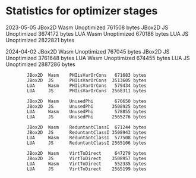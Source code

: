 # Statistics for optimizer stages

2023-05-05  JBox2D  Wasm    Unoptimized      761508 bytes
            JBox2D  JS      Unoptimized     3674172 bytes
            LUA     Wasm    Unoptimized      670186 bytes
            LUA     JS      Unoptimized     2822821 bytes

2024-04-02  JBox2D  Wasm    Unoptimized      767045 bytes
            JBox2D  JS      Unoptimized     3761648 bytes
            LUA     Wasm    Unoptimized      674455 bytes
            LUA     JS      Unoptimized     2887286 bytes

            JBox2D  Wasm    PHIisVarOrCons   671683 bytes
            JBox2D  JS      PHIisVarOrCons  3513605 bytes
            LUA     Wasm    PHIisVarOrCons   579434 bytes
            LUA     JS      PHIisVarOrCons  2568311 bytes

            JBox2D  Wasm    UnusedPhi        670650 bytes
            JBox2D  JS      UnusedPhi       3508925 bytes
            LUA     Wasm    UnusedPhi        578855 bytes
            LUA     JS      UnusedPhi       2565276 bytes

            JBox2D  Wasm    ReduntantClassI  671244 bytes
            JBox2D  JS      ReduntantClassI 3508943 bytes
            LUA     Wasm    ReduntantClassI  577508 bytes
            LUA     JS      ReduntantClassI 2565106 bytes

            JBox2D  Wasm    VirtToDirect     647279 bytes
            JBox2D  JS      VirtToDirect    3508957 bytes
            LUA     Wasm    VirtToDirect     552335 bytes
            LUA     JS      VirtToDirect    2565199 bytes
